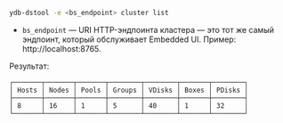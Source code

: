 ```bash
ydb-dstool -e <bs_endpoint> cluster list
```

* `bs_endpoint` — URI HTTP-эндпоинта кластера — это тот же самый эндпоинт, который обслуживает Embedded UI. Пример: http://localhost:8765.

Результат:

```text
┌───────┬───────┬───────┬────────┬────────┬───────┬────────┐
│ Hosts │ Nodes │ Pools │ Groups │ VDisks │ Boxes │ PDisks │
├───────┼───────┼───────┼────────┼────────┼───────┼────────┤
│ 8     │ 16    │ 1     │ 5      │ 40     │ 1     │ 32     │
└───────┴───────┴───────┴────────┴────────┴───────┴────────┘
```
